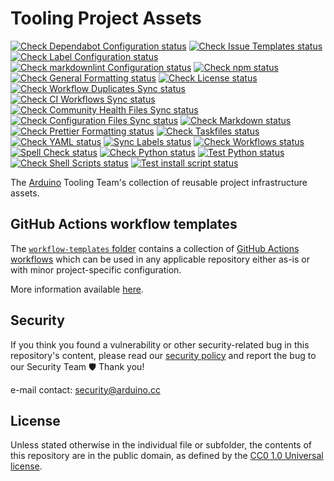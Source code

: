 # Tooling Project Assets

[![Check Dependabot Configuration status](https://github.com/arduino/tooling-project-assets/actions/workflows/check-dependabot.yml/badge.svg)](https://github.com/arduino/tooling-project-assets/actions/workflows/check-dependabot.yml)
[![Check Issue Templates status](https://github.com/arduino/tooling-project-assets/actions/workflows/check-issue-templates.yml/badge.svg)](https://github.com/arduino/tooling-project-assets/actions/workflows/check-issue-templates.yml)
[![Check Label Configuration status](https://github.com/arduino/tooling-project-assets/actions/workflows/check-labels.yml/badge.svg)](https://github.com/arduino/tooling-project-assets/actions/workflows/check-labels.yml)
[![Check markdownlint Configuration status](https://github.com/arduino/tooling-project-assets/actions/workflows/check-markdownlint.yml/badge.svg)](https://github.com/arduino/tooling-project-assets/actions/workflows/check-markdownlint.yml)
[![Check npm status](https://github.com/arduino/tooling-project-assets/actions/workflows/check-npm-task.yml/badge.svg)](https://github.com/arduino/tooling-project-assets/actions/workflows/check-npm-task.yml)
[![Check General Formatting status](https://github.com/arduino/tooling-project-assets/actions/workflows/check-general-formatting-task.yml/badge.svg)](https://github.com/arduino/tooling-project-assets/actions/workflows/check-general-formatting-task.yml)
[![Check License status](https://github.com/arduino/tooling-project-assets/actions/workflows/check-license.yml/badge.svg)](https://github.com/arduino/tooling-project-assets/actions/workflows/check-license.yml)
[![Check Workflow Duplicates Sync status](https://github.com/arduino/tooling-project-assets/actions/workflows/check-dependabot-sync.yml/badge.svg)](https://github.com/arduino/tooling-project-assets/actions/workflows/check-dependabot-sync.yml)
[![Check CI Workflows Sync status](https://github.com/arduino/tooling-project-assets/actions/workflows/check-ci-sync.yml/badge.svg)](https://github.com/arduino/tooling-project-assets/actions/workflows/check-ci-sync.yml)
[![Check Community Health Files Sync status](https://github.com/arduino/tooling-project-assets/actions/workflows/check-community-health-sync.yml/badge.svg)](https://github.com/arduino/tooling-project-assets/actions/workflows/check-community-health-sync.yml)
[![Check Configuration Files Sync status](https://github.com/arduino/tooling-project-assets/actions/workflows/check-config-sync.yml/badge.svg)](https://github.com/arduino/tooling-project-assets/actions/workflows/check-config-sync.yml)
[![Check Markdown status](https://github.com/arduino/tooling-project-assets/actions/workflows/check-markdown-task.yml/badge.svg)](https://github.com/arduino/tooling-project-assets/actions/workflows/check-markdown-task.yml)
[![Check Prettier Formatting status](https://github.com/arduino/tooling-project-assets/actions/workflows/check-prettier-formatting-task.yml/badge.svg)](https://github.com/arduino/tooling-project-assets/actions/workflows/check-prettier-formatting-task.yml)
[![Check Taskfiles status](https://github.com/arduino/tooling-project-assets/actions/workflows/check-taskfiles.yml/badge.svg)](https://github.com/arduino/tooling-project-assets/actions/workflows/check-taskfiles.yml)
[![Check YAML status](https://github.com/arduino/tooling-project-assets/actions/workflows/check-yaml-task.yml/badge.svg)](https://github.com/arduino/tooling-project-assets/actions/workflows/check-yaml-task.yml)
[![Sync Labels status](https://github.com/arduino/tooling-project-assets/actions/workflows/sync-labels.yml/badge.svg)](https://github.com/arduino/tooling-project-assets/actions/workflows/sync-labels.yml)
[![Check Workflows status](https://github.com/arduino/tooling-project-assets/actions/workflows/check-workflows-task.yml/badge.svg)](https://github.com/arduino/tooling-project-assets/actions/workflows/check-workflows-task.yml)
[![Spell Check status](https://github.com/arduino/tooling-project-assets/actions/workflows/spell-check-task.yml/badge.svg)](https://github.com/arduino/tooling-project-assets/actions/workflows/spell-check-task.yml)
[![Check Python status](https://github.com/arduino/tooling-project-assets/actions/workflows/check-python-task.yml/badge.svg)](https://github.com/arduino/tooling-project-assets/actions/workflows/check-python-task.yml)
[![Test Python status](https://github.com/arduino/tooling-project-assets/actions/workflows/test-python-poetry-task.yml/badge.svg)](https://github.com/arduino/tooling-project-assets/actions/workflows/test-python-poetry-task.yml)
[![Check Shell Scripts status](https://github.com/arduino/tooling-project-assets/actions/workflows/check-shell-task.yml/badge.svg)](https://github.com/arduino/tooling-project-assets/actions/workflows/check-shell-task.yml)
[![Test install script status](https://github.com/arduino/tooling-project-assets/actions/workflows/test-install-script.yml/badge.svg)](https://github.com/arduino/tooling-project-assets/actions/workflows/test-install-script.yml)

The [Arduino](https://www.arduino.cc/) Tooling Team's collection of reusable project infrastructure assets.

## GitHub Actions workflow templates

The [`workflow-templates` folder](workflow-templates) contains a collection of [GitHub Actions workflows](https://docs.github.com/actions/quickstart#creating-your-first-workflow) which can be used in any applicable repository either as-is or with minor project-specific configuration.

More information available [here](workflow-templates#readme).

## Security

If you think you found a vulnerability or other security-related bug in this repository's content, please read our
[security policy](https://github.com/arduino/tooling-project-assets/security/policy) and report the bug to our Security Team 🛡️
Thank you!

e-mail contact: security@arduino.cc

## License

Unless stated otherwise in the individual file or subfolder, the contents of this repository are in the public domain, as defined by the [CC0 1.0 Universal license](https://creativecommons.org/publicdomain/zero/1.0/).
